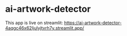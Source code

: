 # ai-artwork-detector

This app is live on streamlit: https://ai-artwork-detector-4aqgc46x62ljulyjtvrh7y.streamlit.app/